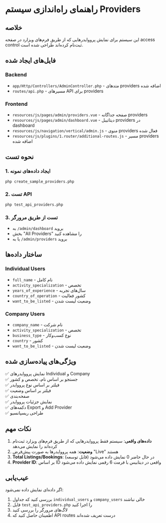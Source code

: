 # راهنمای راه‌اندازی سیستم Providers

## خلاصه
این سیستم برای نمایش پرووایدرهایی که از طریق فرم‌های ویزارد در صفحه access control ثبت‌نام کرده‌اند طراحی شده است.

## فایل‌های ایجاد شده

### Backend
- `app/Http/Controllers/AdminController.php` - متدهای providers اضافه شده
- `routes/api.php` - مسیرهای API برای providers

### Frontend  
- `resources/js/pages/admin/providers.vue` - صفحه جداگانه providers
- `resources/js/pages/admin/dashboard.vue` - دیتاتیبل providers در dashboard
- `resources/js/navigation/vertical/admin.js` - منوی providers فعال شده
- `resources/js/plugins/1.router/additional-routes.js` - مسیر providers اضافه شده

## نحوه تست

### 1. ایجاد داده‌های نمونه
```bash
php create_sample_providers.php
```

### 2. تست API
```bash
php test_api_providers.php
```

### 3. تست از طریق مرورگر
- به `/admin/dashboard` بروید
- بخش "All Providers" را مشاهده کنید
- یا به `/admin/providers` بروید

## ساختار داده‌ها

### Individual Users
- `full_name` - نام کامل
- `activity_specialization` - تخصص
- `years_of_experience` - سال‌های تجربه
- `country_of_operation` - کشور فعالیت
- `want_to_be_listed` - وضعیت لیست شدن

### Company Users
- `company_name` - نام شرکت
- `activity_specialization` - تخصص
- `business_type` - نوع کسب‌وکار
- `country` - کشور
- `want_to_be_listed` - وضعیت لیست شدن

## ویژگی‌های پیاده‌سازی شده

✅ نمایش پرووایدرهای Individual و Company  
✅ جستجو بر اساس نام، تخصص و کشور  
✅ فیلتر بر اساس نوع پرووایدر  
✅ فیلتر بر اساس وضعیت  
✅ صفحه‌بندی  
✅ نمایش جزئیات پرووایدر  
✅ دکمه‌های Export و Add Provider  
✅ طراحی ریسپانسیو  

## نکات مهم

1. **داده‌های واقعی**: سیستم فقط پرووایدرهایی که از طریق فرم‌های ویزارد ثبت‌نام کرده‌اند را نمایش می‌دهد
2. **وضعیت**: همه پرووایدرها به صورت پیش‌فرض "Live" هستند
3. **Total Listings/Bookings**: در حال حاضر 0 نمایش داده می‌شود (قابل توسعه)
4. **Provider ID**: بر اساس ID واقعی در دیتابیس با فرمت 6 رقمی نمایش داده می‌شود

## عیب‌یابی

اگر داده‌ای نمایش داده نمی‌شود:
1. بررسی کنید که جداول `individual_users` و `company_users` خالی نباشند
2. فایل `test_api_providers.php` را اجرا کنید
3. لاگ‌های مرورگر را بررسی کنید
4. اطمینان حاصل کنید که API routes درست تعریف شده‌اند

